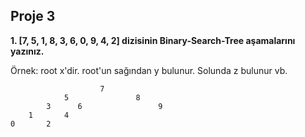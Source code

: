 ## Proje 3
**1. [7, 5, 1, 8, 3, 6, 0, 9, 4, 2] dizisinin Binary-Search-Tree aşamalarını yazınız.**

Örnek: root x'dir. root'un sağından y bulunur. Solunda z bulunur vb.

                        7
                5               8     
            3      6                 9
        1       4
    0       2